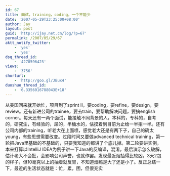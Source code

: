 ```yaml
---
id: 67
title: 面试，training，coding，一个不能少
date: '2007-05-29T23:25:00+08:00'
author: Jay
layout: post
guid: 'http://ijay.net.cn/log/?p=67'
permalink: /2007/05/29/67
aktt_notify_twitter:
    - 'yes'
    - 'yes'
dsq_thread_id:
    - '4270596423'
views:
    - '3756'
shorturl:
    - 'http://goo.gl/JBux4'
duoshuo_thread_id:
    - '6.3356016788043E+18'
---
```


从美国回来就开始忙，项目到了sprint II，要coding，要refine，要design，要review。还有新进公司的trainee，要去train，要帮助解决问题，要搞english corner。每天还有一两个面试，能接触不同背景的人，本科的，专科的，自考的，研究生，有经验的，屌的，半桶水的，估摸着到目前为止给一半拒一半。还有公司内部的training，听老大在上面喷，感觉老大还是有两下子，自己的确太young，有些思想需要改变。过段时间又要做advanced technical training，第一轮把Java里基础的不基础的，只要我知道的都讲了个底儿掉。第二轮要讲实例，本来打算以IntelliJ IDEA为例子讲一下Java的反编译，混淆，最后演示怎么破解，估计老大不会批，会影响公司声誉，也就作罢。发现最近烟抽得比较凶，3天2包的样子，但10毫克以上的抽着就反胃，不知道烟瘾是大了还是小了。反正总结一下，最近的生活状态就是：忙，累，困，但很充实